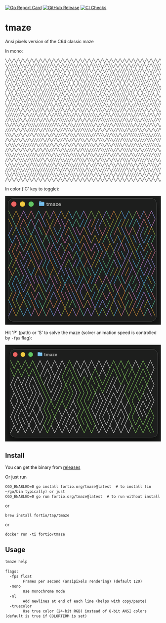 [![Go Report Card](https://goreportcard.com/badge/fortio.org/tmaze)](https://goreportcard.com/report/fortio.org/tmaze)
[![GitHub Release](https://img.shields.io/github/release/fortio/tmaze.svg?style=flat)](https://github.com/fortio/tmaze/releases/)
[![CI Checks](https://github.com/fortio/tmaze/actions/workflows/include.yml/badge.svg)](https://github.com/fortio/tmaze/actions/workflows/include.yml)

# tmaze

Ansi pixels version of the C64 classic maze

In mono:
```
╲╱╲╱╲╱╲╱╲╱╲╱╲╱╲╱╲╱╲╱╲╱╲╱╲╱╲╱╲╱╲╱╲╱╲╱╲╱╲╱╲╱╲╱╲╱╲╱╲╱╲╱╲╱╲╱╲╱╲╱╲╱╲╱╲╱╲╱╲╱╲╱╲╱╲╱╲╱╲╱
╲╱╲╲╲╲╱╲╲╱╱╲╱╱╲╲╲╱╱╱╱╲╲╱╲╱╲╱╱╱╲╲╱╱╲╱╲╲╱╲╲╲╲╲╱╱╲╲╲╱╲╱╲╱╲╱╲╱╱╱╲╱╱╲╱╱╲╲╲╲╲╲╱╲╱╱╲╲╱╲
╱╲╲╲╱╱╲╲╱╲╱╱╲╲╱╱╱╱╲╲╱╲╱╲╲╱╲╱╲╱╲╲╲╱╱╱╱╱╲╱╲╱╲╱╲╱╱╲╲╱╲╱╱╱╱╲╲╲╱╲╱╱╲╱╲╲╱╱╱╲╲╱╲╲╱╱╲╲╱╱
╲╱╲╲╲╱╱╲╱╲╲╱╲╲╲╱╲╲╱╲╲╱╱╲╲╱╱╲╱╲╱╱╲╲╱╲╲╲╲╱╱╱╲╱╲╱╱╱╱╲╲╲╱╱╱╱╱╲╲╲╲╲╱╱╲╱╲╲╱╲╲╲╲╱╲╲╱╲╲╲
╱╱╲╲╱╱╲╲╲╲╲╲╲╲╱╱╱╲╱╲╲╲╱╱╲╲╲╱╱╱╲╱╲╱╲╲╱╲╱╱╱╲╲╲╲╲╲╲╱╱╱╲╱╲╱╱╲╱╱╲╲╲╲╲╱╱╲╲╲╱╲╱╱╱╲╲╱╱╱╱
╲╱╲╲╱╲╲╱╲╲╲╱╱╲╱╲╱╱╱╲╲╱╲╲╱╲╲╲╱╲╱╲╱╲╲╱╱╱╱╱╱╲╱╱╲╱╲╱╲╲╱╲╲╱╲╱╲╱╲╲╱╱╲╲╱╱╱╱╲╲╱╲╱╲╲╲╱╲╱╲
╱╲╲╱╲╱╲╲╲╱╲╱╱╱╱╱╲╱╱╱╱╱╱╲╲╲╲╱╲╱╲╲╱╲╲╱╲╱╲╱╲╲╱╱╱╱╲╱╲╲╲╱╲╲╲╲╲╱╱╲╱╲╱╲╲╱╱╱╲╲╲╲╱╲╱╱╱╲╲╱
╲╱╲╲╱╲╲╲╲╱╱╲╱╲╲╱╱╱╱╱╱╱╱╲╱╱╲╱╲╱╲╲╱╱╱╱╱╲╲╲╲╲╱╲╱╲╲╱╱╲╲╲╲╲╲╱╲╲╲╱╲╱╲╲╱╱╱╲╱╲╱╱╱╱╲╲╱╲╲╲
╱╲╱╱╲╲╱╲╲╱╱╲╲╲╱╱╲╲╱╱╱╱╲╱╲╱╱╲╲╲╲╲╱╱╲╱╱╱╱╱╲╲╲╲╱╱╱╲╱╲╱╱╱╱╱╲╲╱╲╲╲╱╲╲╱╲╲╲╱╲╱╲╲╱╲╱╱╲╲╱
╲╱╱╱╲╲╱╲╱╱╱╱╲╲╲╲╲╱╱╱╲╲╱╲╲╲╱╲╲╱╲╲╱╲╲╱╱╲╲╱╱╲╲╲╱╲╲╱╱╲╲╲╲╱╱╱╲╱╱╱╲╲╲╲╱╱╲╲╲╲╲╱╱╱╲╱╱╲╲╲
╱╱╱╱╱╱╲╱╲╱╲╱╲╲╱╱╱╲╱╲╱╱╲╱╱╱╲╱╱╲╱╲╱╲╲╱╱╲╱╲╱╲╲╲╱╲╱╱╲╲╲╱╱╱╲╱╲╲╲╱╱╱╲╱╲╱╲╱╲╲╱╱╱╲╱╲╲╱╲╱
╲╱╱╱╱╱╱╱╲╱╲╱╱╱╲╱╱╱╲╱╲╱╱╲╲╲╱╲╲╲╱╱╲╲╱╲╲╲╲╲╲╲╱╲╱╱╲╲╱╲╲╲╱╱╱╱╲╲╱╱╱╲╲╲╱╱╲╲╱╲╲╲╱╲╲╲╱╲╲╲
╱╱╲╲╲╱╱╲╱╲╱╱╱╱╱╲╱╱╲╲╱╲╱╱╲╲╲╲╲╱╱╲╱╱╲╱╲╱╲╱╱╱╱╲╲╲╲╲╲╲╲╲╱╱╲╲╱╱╲╲╲╱╲╲╲╲╲╱╱╲╲╱╱╲╱╲╲╱╲╱
╲╲╱╱╲╲╱╲╱╱╲╲╲╲╱╱╱╱╱╱╱╱╱╲╲╱╱╲╱╲╲╱╱╱╱╲╲╲╲╲╱╲╱╱╲╱╱╱╲╱╲╲╲╲╲╲╲╲╱╲╱╱╱╲╱╱╲╲╱╲╱╲╱╱╱╲╲╲╲╲
╱╱╱╱╲╱╲╱╲╲╱╱╱╱╱╲╱╱╲╲╲╱╱╲╱╱╱╲╲╲╱╲╱╱╱╲╲╲╲╱╲╱╱╲╱╲╱╲╲╱╱╲╲╲╱╱╲╱╱╱╲╲╱╲╱╲╱╲╱╱╲╱╲╲╲╱╲╲╱╱
╲╲╲╱╲╱╱╲╱╲╱╱╲╱╲╲╲╲╱╲╱╱╲╱╱╱╱╲╱╲╲╲╱╲╲╲╲╲╲╱╱╱╲╲╲╱╱╱╲╲╲╱╲╱╱╱╲╲╲╲╲╲╲╲╲╲╱╱╱╱╱╲╱╱╲╲╲╲╱╲
╱╲╱╲╱╱╲╱╲╱╱╲╱╱╱╱╱╲╱╱╲╱╱╲╱╱╱╲╲╱╱╲╱╱╲╲╱╲╱╲╲╱╲╲╲╱╲╲╲╱╱╱╱╲╲╲╲╱╲╲╱╱╱╱╲╲╲╱╲╲╲╱╲╲╱╲╱╱╲╱
╲╱╲╲╲╱╲╱╱╱╱╱╱╱╲╱╱╱╲╱╱╲╱╲╱╲╱╱╲╱╱╲╱╲╲╱╱╲╲╲╱╲╱╲╲╱╲╲╱╲╲╲╲╱╲╲╱╱╱╲╲╲╱╲╲╲╲╲╲╲╱╲╱╱╲╲╱╲╱╲
╱╱╲╱╲╱╲╱╲╲╱╲╱╲╱╱╲╱╲╲╱╱╱╲╲╱╲╲╱╱╱╱╲╱╱╲╲╲╱╱╱╱╱╲╲╲╲╲╲╱╱╲╱╲╲╲╲╱╲╲╱╲╱╱╱╱╱╲╱╲╱╲╲╱╱╱╱╱╲╱
╲╲╲╱╱╱╲╲╲╲╱╱╱╱╲╱╱╱╱╲╲╱╲╲╱╱╲╲╲╱╲╲╲╲╱╲╱╱╲╲╱╲╱╱╱╱╱╲╱╱╱╲╱╲╲╲╱╲╲╱╱╱╲╱╱╱╱╲╲╲╲╲╱╱╲╲╲╱╱╲
╱╱╲╱╲╱╲╲╲╱╱╲╲╲╲╱╱╲╱╲╱╱╱╱╱╲╲╱╱╱╲╱╱╲╲╲╱╲╲╲╱╲╱╲╲╲╱╲╱╲╲╱╱╲╲╲╱╲╲╱╱╱╱╱╲╲╱╱╲╱╱╲╱╲╲╲╲╲╱╱
╲╱╲╲╱╱╲╲╱╲╱╱╲╲╲╱╱╱╲╱╱╱╲╱╲╲╱╱╲╲╲╱╱╱╱╲╲╱╲╱╱╱╲╲╱╲╲╱╲╲╱╲╲╱╱╱╲╲╱╲╱╲╲╲╱╲╲╲╲╱╲╲╱╲╱╲╱╱╱╲
╱╱╱╲╱╱╲╲╱╱╱╲╲╲╲╱╱╱╱╱╱╱╱╲╲╱╱╱╲╱╱╱╲╲╲╲╱╲╲╱╱╲╲╱╱╱╱╲╱╱╱╱╱╱╱╲╲╱╲╱╲╱╲╲╲╲╱╱╲╲╲╲╱╱╱╱╱╲╲╱
╲╲╱╱╲╲╲╲╲╱╱╱╱╱╱╲╲╱╱╱╱╲╲╲╱╲╲╲╱╲╲╲╲╱╱╲╱╱╱╲╱╲╲╱╲╲╱╱╲╱╲╱╱╱╲╱╱╱╱╱╱╲╱╲╱╲╱╱╲╱╲╱╱╱╱╲╱╱╲╲
╱╲╱╲╱╲╱╲╱╲╱╲╱╲╱╲╱╲╱╲╱╲╱╲╱╲╱╲╱╲╱╲╱╲╱╲╱╲╱╲╱╲╱╲╱╲╱╲╱╲╱╲╱╲╱╲╱╲╱╲╱╲╱╲╱╲╱╲╱╲╱╲╱╲╱╲╱╲╱╱
```

In color ('C' key to toggle):

![Screenshot](screenshot.png)


Hit 'P' (path) or 'S' to solve the maze (solver animation speed is controlled by `-fps` flag):

![Solver Screenshot](solver.png)


## Install
You can get the binary from [releases](https://github.com/fortio/tmaze/releases)

Or just run
```
CGO_ENABLED=0 go install fortio.org/tmaze@latest  # to install (in ~/go/bin typically) or just
CGO_ENABLED=0 go run fortio.org/tmaze@latest  # to run without install
```

or
```
brew install fortio/tap/tmaze
```

or
```
docker run -ti fortio/tmaze
```


## Usage

```
tmaze help

flags:
  -fps float
        Frames per second (ansipixels rendering) (default 120)
  -mono
        Use monochrome mode
  -nl
        Add newlines at end of each line (helps with copy/paste)
  -truecolor
        Use true color (24-bit RGB) instead of 8-bit ANSI colors (default is true if COLORTERM is set)
```
